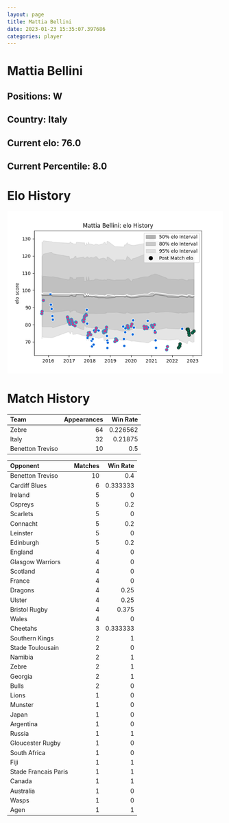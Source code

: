 ```yaml
---  
layout: page  
title: Mattia Bellini  
date: 2023-01-23 15:35:07.397686  
categories: player  
---
```

# Mattia Bellini

## Positions: W

## Country: Italy

## Current elo: 76.0

## Current Percentile: 8.0

# Elo History


![elo history](history_MattiaBellini.png)
# Match History


| Team             |   Appearances |   Win Rate |
|:-----------------|--------------:|-----------:|
| Zebre            |            64 |   0.226562 |
| Italy            |            32 |   0.21875  |
| Benetton Treviso |            10 |   0.5      |

| Opponent             |   Matches |   Win Rate |
|:---------------------|----------:|-----------:|
| Benetton Treviso     |        10 |   0.4      |
| Cardiff Blues        |         6 |   0.333333 |
| Ireland              |         5 |   0        |
| Ospreys              |         5 |   0.2      |
| Scarlets             |         5 |   0        |
| Connacht             |         5 |   0.2      |
| Leinster             |         5 |   0        |
| Edinburgh            |         5 |   0.2      |
| England              |         4 |   0        |
| Glasgow Warriors     |         4 |   0        |
| Scotland             |         4 |   0        |
| France               |         4 |   0        |
| Dragons              |         4 |   0.25     |
| Ulster               |         4 |   0.25     |
| Bristol Rugby        |         4 |   0.375    |
| Wales                |         4 |   0        |
| Cheetahs             |         3 |   0.333333 |
| Southern Kings       |         2 |   1        |
| Stade Toulousain     |         2 |   0        |
| Namibia              |         2 |   1        |
| Zebre                |         2 |   1        |
| Georgia              |         2 |   1        |
| Bulls                |         2 |   0        |
| Lions                |         1 |   0        |
| Munster              |         1 |   0        |
| Japan                |         1 |   0        |
| Argentina            |         1 |   0        |
| Russia               |         1 |   1        |
| Gloucester Rugby     |         1 |   0        |
| South Africa         |         1 |   0        |
| Fiji                 |         1 |   1        |
| Stade Francais Paris |         1 |   1        |
| Canada               |         1 |   1        |
| Australia            |         1 |   0        |
| Wasps                |         1 |   0        |
| Agen                 |         1 |   1        |